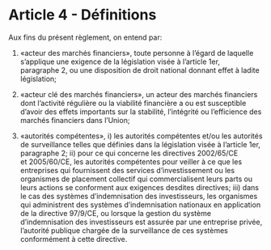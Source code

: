 # Article 4 - Définitions


Aux fins du présent règlement, on entend par:

1. «acteur des marchés financiers», toute personne à l’égard de laquelle s’applique une exigence de la législation visée à l’article 1er, paragraphe 2, ou une disposition de droit national donnant effet à ladite législation;

2. «acteur clé des marchés financiers», un acteur des marchés financiers dont l’activité régulière ou la viabilité financière a ou est susceptible d’avoir des effets importants sur la stabilité, l’intégrité ou l’efficience des marchés financiers dans l’Union;

3. «autorités compétentes», i) les autorités compétentes et/ou les autorités de surveillance telles que définies dans la législation visée à l’article 1er, paragraphe 2; ii) pour ce qui concerne les directives 2002/65/CE et 2005/60/CE, les autorités compétentes pour veiller à ce que les entreprises qui fournissent des services d’investissement ou les organismes de placement collectif qui commercialisent leurs parts ou leurs actions se conforment aux exigences desdites directives; iii) dans le cas des systèmes d’indemnisation des investisseurs, les organismes qui administrent des systèmes d’indemnisation nationaux en application de la directive 97/9/CE, ou lorsque la gestion du système d’indemnisation des investisseurs est assurée par une entreprise privée, l’autorité publique chargée de la surveillance de ces systèmes conformément à cette directive.
